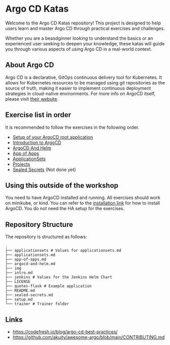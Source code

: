 # Argo CD Katas

Welcome to the Argo CD Katas repository! This project is designed to help users learn and master Argo CD through practical exercises and challenges. 

Whether you are a beasdginner looking to understand the basics or an experienced user seeking to deepen your knowledge, these katas will guide you through various aspects of using Argo CD in a real-world context.

## About Argo CD

Argo CD is a declarative, GitOps continuous delivery tool for Kubernetes. 
It allows for Kubernetes resources to be managed using git repositories as the source of truth, making it easier to implement continuous deployment strategies in cloud-native environments.
For more info on ArgoCD itself, please visit [their website](https://argoproj.github.io/cd/).


## Exercise list in order

It is recommended to follow the exercises in the following order.

* [Setup of your ArgoCD root application](setup.md)
* [Introduction to ArgoCD](intro.md)
* [ArgoCD And Helm](argocd-and-helm.md)
* [App of Apps](app-of-apps.md)
* [ApplicationSets](applicationsets.md)
* [Projects](projects.md)
* [Sealed Secrets](sealed-secrets.md) (Not done yet)

## Using this outside of the workshop

You need to have ArgoCD installed and running.
All exercises should work on minikube, or kind.
You can refer to the [installation link](https://argo-cd.readthedocs.io/en/stable/operator-manual/installation/) for how to install ArgoCD.
You do not need the HA setup for the exercises.

## Repository Structure

The repository is structured as follows:

```text
.
├── applicationsets # Values for applicationsets.md
├── applicationsets.md
├── app-of-apps.md  
├── argocd-and-helm.md
├── img
├── intro.md
├── jenkins # Values for the Jenkins Helm Chart
├── LICENSE
├── quotes-flask # Example application
├── README.md
├── sealed-secrets.md
├── setup.md
└── trainer # Trainer folder
```


## Links

* https://codefresh.io/blog/argo-cd-best-practices/
* https://github.com/akuity/awesome-argo/blob/main/CONTRIBUTING.md
